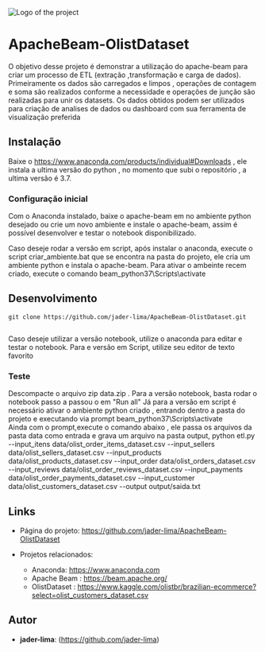 ![Logo of the project](https://beam.apache.org/images/logos/full-color/name-right/beam-logo-full-color-name-right-100.png)

# ApacheBeam-OlistDataset
O objetivo desse projeto é demonstrar a utilização do apache-beam para criar um processo de ETL (extração ,transformação e carga de dados).
Primeiramente os dados são carregados e limpos , operações de contagem e soma são realizados conforme a necessidade e operações de junção são realizadas
para unir os datasets.
Os dados obtidos podem ser utilizados para criação de analises de dados ou dashboard com sua ferramenta de visualização preferida



## Instalação

Baixe o https://www.anaconda.com/products/individual#Downloads , ele instala a ultima versão do python , no momento que subi o repositório , a ultima versão é 3.7.


### Configuração inicial

Com o Anaconda instalado, baixe o apache-beam em no ambiente python desejado ou crie um novo ambiente e instale o apache-beam,
assim é possível desenvolver e testar o notebook  disponibilizado.

Caso deseje rodar a versão em script, após instalar o anaconda, execute o script criar_ambiente.bat que se encontra na pasta do projeto,
ele cria um ambiente python e instala o apache-beam.
Para ativar o ambeinte recem criado, execute o comando beam_python37\Scripts\activate  


## Desenvolvimento

```shell
git clone https://github.com/jader-lima/ApacheBeam-OlistDataset.git


```
Caso deseje utilizar a versão notebook, utilize o anaconda para editar e testar o notebook.
Para e versão em Script, utilize seu editor de texto favorito 


### Teste
Descompacte o arquivo zip data.zip .
Para a versão notebook, basta rodar o notebook passo a passou o em "Run all"
Já para a versão em script é necessário ativar o ambiente python criado , entrando dentro a pasta do projeto e executando via prompt beam_python37\Scripts\activate  
Ainda com o prompt,execute o comando abaixo , ele passa os arquivos da pasta data como entrada e grava um arquivo na pasta output, 
python etl.py --input_itens  data/olist_order_items_dataset.csv --input_sellers data/olist_sellers_dataset.csv --input_products data/olist_products_dataset.csv --input_order data/olist_orders_dataset.csv --input_reviews data/olist_order_reviews_dataset.csv --input_payments data/olist_order_payments_dataset.csv --input_customer data/olist_customers_dataset.csv --output output/saida.txt


## Links

- Página do projeto: https://github.com/jader-lima/ApacheBeam-OlistDataset

- Projetos relacionados:
  - Anaconda: https://www.anaconda.com
  - Apache Beam : https://beam.apache.org/
  - OlistDataset : https://www.kaggle.com/olistbr/brazilian-ecommerce?select=olist_customers_dataset.csv
  
 ## Autor
 
* **jader-lima**: (https://github.com/jader-lima)




